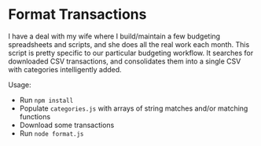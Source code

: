 # Format Transactions
I have a deal with my wife where I build/maintain a few budgeting spreadsheets and scripts, and she does all the real work each month. This script is pretty specific to our particular budgeting workflow. It searches for downloaded CSV transactions, and consolidates them into a single CSV with categories intelligently added.

Usage: 
- Run `npm install`
- Populate `categories.js` with arrays of string matches and/or matching functions
- Download some transactions
- Run `node format.js`